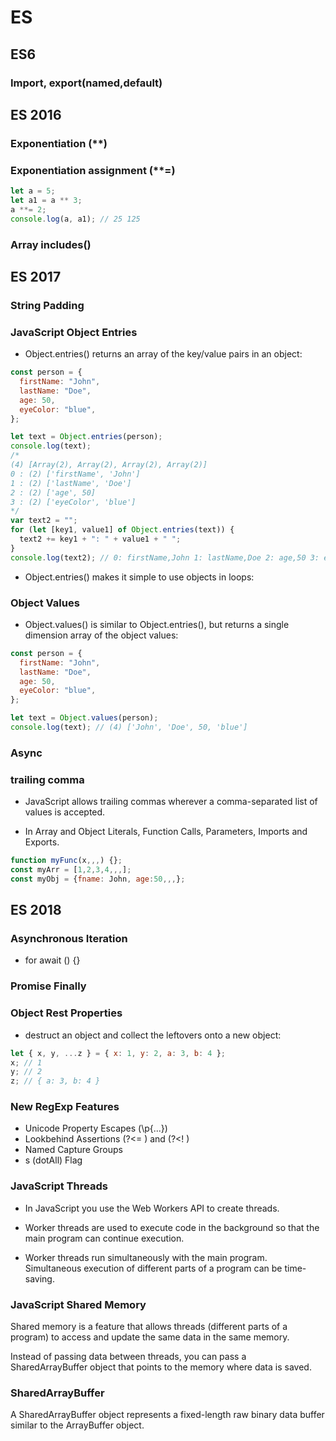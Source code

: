 # ES

## ES6

### Import, export(named,default)

## ES 2016

### Exponentiation (\*\*)

### Exponentiation assignment (\*\*=)

```js
let a = 5;
let a1 = a ** 3;
a **= 2;
console.log(a, a1); // 25 125
```

### Array includes()

## ES 2017

### String Padding

### JavaScript Object Entries

- Object.entries() returns an array of the key/value pairs in an object:

```js
const person = {
  firstName: "John",
  lastName: "Doe",
  age: 50,
  eyeColor: "blue",
};

let text = Object.entries(person);
console.log(text);
/*
(4) [Array(2), Array(2), Array(2), Array(2)]
0 : (2) ['firstName', 'John']
1 : (2) ['lastName', 'Doe']
2 : (2) ['age', 50]
3 : (2) ['eyeColor', 'blue']
*/
var text2 = "";
for (let [key1, value1] of Object.entries(text)) {
  text2 += key1 + ": " + value1 + " ";
}
console.log(text2); // 0: firstName,John 1: lastName,Doe 2: age,50 3: eyeColor,blue
```

- Object.entries() makes it simple to use objects in loops:

### Object Values

- Object.values() is similar to Object.entries(), but returns a single dimension array of the object values:

```js
const person = {
  firstName: "John",
  lastName: "Doe",
  age: 50,
  eyeColor: "blue",
};

let text = Object.values(person);
console.log(text); // (4) ['John', 'Doe', 50, 'blue']
```

### Async

### trailing comma

- JavaScript allows trailing commas wherever a comma-separated list of values is accepted.

- In Array and Object Literals, Function Calls, Parameters, Imports and Exports.

```js
function myFunc(x,,,) {};
const myArr = [1,2,3,4,,,];
const myObj = {fname: John, age:50,,,};
```

## ES 2018

### Asynchronous Iteration

- for await () {}

### Promise Finally

### Object Rest Properties

- destruct an object and collect the leftovers onto a new object:

```js
let { x, y, ...z } = { x: 1, y: 2, a: 3, b: 4 };
x; // 1
y; // 2
z; // { a: 3, b: 4 }
```

### New RegExp Features

- Unicode Property Escapes (\p{...})
- Lookbehind Assertions (?<= ) and (?<! )
- Named Capture Groups
- s (dotAll) Flag

### JavaScript Threads

- In JavaScript you use the Web Workers API to create threads.

- Worker threads are used to execute code in the background so that the main program can continue execution.

- Worker threads run simultaneously with the main program. Simultaneous execution of different parts of a program can be time-saving.

### JavaScript Shared Memory

Shared memory is a feature that allows threads (different parts of a program) to access and update the same data in the same memory.

Instead of passing data between threads, you can pass a SharedArrayBuffer object that points to the memory where data is saved.

### SharedArrayBuffer

A SharedArrayBuffer object represents a fixed-length raw binary data buffer similar to the ArrayBuffer object.

